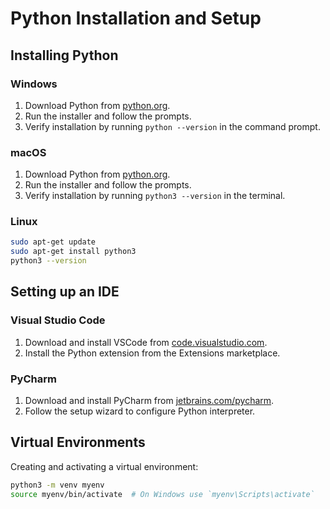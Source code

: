# Python Installation and Setup

## Installing Python

### Windows

1. Download Python from [python.org](https://www.python.org/downloads/windows/).
2. Run the installer and follow the prompts.
3. Verify installation by running `python --version` in the command prompt.

### macOS

1. Download Python from [python.org](https://www.python.org/downloads/mac-osx/).
2. Run the installer and follow the prompts.
3. Verify installation by running `python3 --version` in the terminal.

### Linux

```bash
sudo apt-get update
sudo apt-get install python3
python3 --version
```

## Setting up an IDE

### Visual Studio Code

1. Download and install VSCode from [code.visualstudio.com](https://code.visualstudio.com/).
2. Install the Python extension from the Extensions marketplace.

### PyCharm

1. Download and install PyCharm from [jetbrains.com/pycharm](https://www.jetbrains.com/pycharm/).
2. Follow the setup wizard to configure Python interpreter.

## Virtual Environments

Creating and activating a virtual environment:

```bash
python3 -m venv myenv
source myenv/bin/activate  # On Windows use `myenv\Scripts\activate`
```
